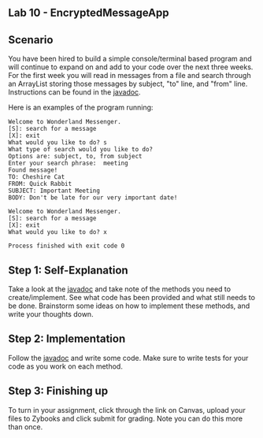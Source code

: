 ## Lab 10 - EncryptedMessageApp
 
## Scenario 
You have been hired to build a simple console/terminal based program and will continue to expand on and add to your code over the next three weeks. For the first week you will read in messages from a file and search through an ArrayList storing those messages by subject, "to" line, and "from" line. Instructions can be found in the [javadoc](http://www.cs.colostate.edu/~cs163/javadoc/lab12/package-summary.html).

Here is an examples of the program running:

```text
Welcome to Wonderland Messenger.
[S]: search for a message
[X]: exit
What would you like to do? s
What type of search would you like to do?
Options are: subject, to, from subject
Enter your search phrase:  meeting
Found message!
TO: Cheshire Cat
FROM: Quick Rabbit
SUBJECT: Important Meeting
BODY: Don't be late for our very important date!

Welcome to Wonderland Messenger.
[S]: search for a message
[X]: exit
What would you like to do? x

Process finished with exit code 0
```

## Step 1: Self-Explanation
Take a look at the [javadoc](http://www.cs.colostate.edu/~cs163/javadoc/lab12/package-summary.html) and take note of the methods you need to create/implement. See what code has been provided and what still needs to be done. Brainstorm some ideas on how to implement these methods, and write your thoughts down.

## Step 2: Implementation
Follow the [javadoc](http://www.cs.colostate.edu/~cs163/javadoc/lab12/package-summary.html) and write some code. Make sure to write tests for your code as you work on each method.

## Step 3: Finishing up
To turn in your assignment, click through the link on
Canvas, upload your files to Zybooks and click submit for grading. Note you can do 
this more than once.
